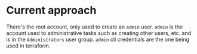 # Current approach

There's the root account, only used to create an `admin` user. `admin` is the account used to administrative tasks such as creating other users, etc.  and is in the `Administrators` user group. `admin` cli credentials are the one being used in terraform.


